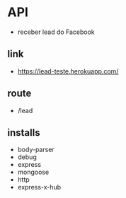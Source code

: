 # API
- receber lead do Facebook

## link
- https://lead-teste.herokuapp.com/

## route
- /lead

## installs
- body-parser
- debug
- express
- mongoose
- http
- express-x-hub
